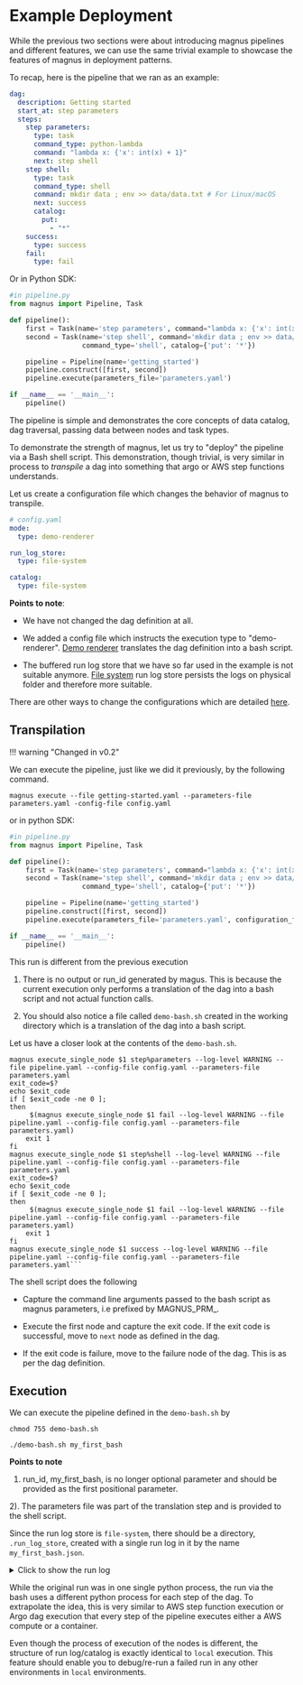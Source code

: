 # Example Deployment

While the previous two sections were about introducing magnus pipelines and different features, we can use the same
trivial example to showcase the features of magnus in deployment patterns.

To recap, here is the pipeline that we ran as an example:

``` yaml
dag:
  description: Getting started
  start_at: step parameters
  steps:
    step parameters:
      type: task
      command_type: python-lambda
      command: "lambda x: {'x': int(x) + 1}"
      next: step shell
    step shell:
      type: task
      command_type: shell
      command: mkdir data ; env >> data/data.txt # For Linux/macOS
      next: success
      catalog:
        put:
          - "*"
    success:
      type: success
    fail:
      type: fail
```

Or in Python SDK:

```python
#in pipeline.py
from magnus import Pipeline, Task

def pipeline():
    first = Task(name='step parameters', command="lambda x: {'x': int(x) + 1}", command_type='python-lambda')
    second = Task(name='step shell', command='mkdir data ; env >> data/data.txt',
                  command_type='shell', catalog={'put': '*'})

    pipeline = Pipeline(name='getting_started')
    pipeline.construct([first, second])
    pipeline.execute(parameters_file='parameters.yaml')

if __name__ == '__main__':
    pipeline()
```

The pipeline is simple and demonstrates the core concepts of data catalog, dag traversal, passing data between
nodes and task types.

To demonstrate the strength of magnus, let us try to "deploy" the pipeline via a Bash shell script. This demonstration,
though trivial, is very similar in process to *transpile* a dag into something that argo or AWS step functions
understands.

Let us create a configuration file which changes the behavior of magnus to transpile.

```yaml
# config.yaml
mode:
  type: demo-renderer

run_log_store:
  type: file-system

catalog:
  type: file-system

```

**Points to note**:

- We have not changed the dag definition at all.

- We added a config file which instructs the execution type to "demo-renderer".
[Demo renderer](../../concepts/modes-implementations/demo-renderer) translates the dag definition into a bash script.

- The buffered run log store that we have so far used in the example is not suitable anymore.
[File system](../../concepts/run-log-implementations/file-system/) run log store persists the logs
on physical folder and therefore more suitable.

There are other ways to change the configurations which are detailed [here](../../concepts/configurations).

## Transpilation

!!! warning "Changed in v0.2"

We can execute the pipeline, just like we did it previously, by the following command.

```magnus execute --file getting-started.yaml --parameters-file parameters.yaml -config-file config.yaml```

or in python SDK:

```python
#in pipeline.py
from magnus import Pipeline, Task

def pipeline():
    first = Task(name='step parameters', command="lambda x: {'x': int(x) + 1}", command_type='python-lambda')
    second = Task(name='step shell', command='mkdir data ; env >> data/data.txt',
                  command_type='shell', catalog={'put': '*'})

    pipeline = Pipeline(name='getting_started')
    pipeline.construct([first, second])
    pipeline.execute(parameters_file='parameters.yaml', configuration_file='config.yaml')

if __name__ == '__main__':
    pipeline()
```

This run is different from the previous execution

1. There is no output or run_id generated by magus. This is because the current execution only performs a translation
of the dag into a bash script and not actual function calls.

2. You should also notice a file called ```demo-bash.sh``` created in the working directory which is a
translation of the dag into a bash script.


Let us have a closer look at the contents of the ```demo-bash.sh```.

```shell
magnus execute_single_node $1 step%parameters --log-level WARNING --file pipeline.yaml --config-file config.yaml --parameters-file parameters.yaml
exit_code=$?
echo $exit_code
if [ $exit_code -ne 0 ];
then
	 $(magnus execute_single_node $1 fail --log-level WARNING --file pipeline.yaml --config-file config.yaml --parameters-file parameters.yaml)
	exit 1
fi
magnus execute_single_node $1 step%shell --log-level WARNING --file pipeline.yaml --config-file config.yaml --parameters-file parameters.yaml
exit_code=$?
echo $exit_code
if [ $exit_code -ne 0 ];
then
	 $(magnus execute_single_node $1 fail --log-level WARNING --file pipeline.yaml --config-file config.yaml --parameters-file parameters.yaml)
	exit 1
fi
magnus execute_single_node $1 success --log-level WARNING --file pipeline.yaml --config-file config.yaml --parameters-file parameters.yaml```
```

The shell script does the following

- Capture the command line arguments passed to the bash script as magnus parameters, i.e prefixed by MAGNUS_PRM_.

- Execute the first node and capture the exit code. If the exit code is successful, move to ```next``` node as defined
in the dag.

- If the exit code is failure, move to the failure node of the dag. This is as per the dag definition.

## Execution

We can execute the pipeline defined in the ```demo-bash.sh``` by

```shell
chmod 755 demo-bash.sh

./demo-bash.sh my_first_bash
```

**Points to note**

1. run_id, my_first_bash, is no longer optional parameter and should be provided as the first positional parameter.

2). The parameters file was part of the translation step and is provided to the shell script.

Since the run log store is ```file-system```, there should be a directory, ```.run_log_store```, created with a single
run log in it by the name ```my_first_bash.json```.

<details>
  <summary>Click to show the run log</summary>

```json
{
    "run_id": "demo-bash6",
    "dag_hash": "ce0676d63e99c34848484f2df1744bab8d45e33a",
    "use_cached": false,
    "tag": "",
    "original_run_id": "",
    "status": "SUCCESS",
    "steps": {
        "step parameters": {
            "name": "step parameters",
            "internal_name": "step parameters",
            "status": "SUCCESS",
            "step_type": "task",
            "message": "",
            "mock": false,
            "code_identities": [
                {
                    "code_identifier": "6ae3f4700fd07d529385148c34ed5c0b9a1c0727",
                    "code_identifier_type": "git",
                    "code_identifier_dependable": true,
                    "code_identifier_url": "INTENTIONALLY REMOVED",
                    "code_identifier_message": ""
                }
            ],
            "attempts": [
                {
                    "attempt_number": 0,
                    "start_time": "2023-02-01 12:12:26.533528",
                    "end_time": "2023-02-01 12:12:26.534091",
                    "duration": "0:00:00.000563",
                    "status": "SUCCESS",
                    "message": ""
                }
            ],
            "user_defined_metrics": {},
            "branches": {},
            "data_catalog": []
        },
        "step shell": {
            "name": "step shell",
            "internal_name": "step shell",
            "status": "SUCCESS",
            "step_type": "task",
            "message": "",
            "mock": false,
            "code_identities": [
                {
                    "code_identifier": "6ae3f4700fd07d529385148c34ed5c0b9a1c0727",
                    "code_identifier_type": "git",
                    "code_identifier_dependable": true,
                    "code_identifier_url": "INTENTIONALLY REMOVED",
                    "code_identifier_message": ""
                }
            ],
            "attempts": [
                {
                    "attempt_number": 0,
                    "start_time": "2023-02-01 12:12:29.287087",
                    "end_time": "2023-02-01 12:12:29.302014",
                    "duration": "0:00:00.014927",
                    "status": "SUCCESS",
                    "message": ""
                }
            ],
            "user_defined_metrics": {},
            "branches": {},
            "data_catalog": [
                {
                    "name": "data/data.txt",
                    "data_hash": "474c6f64a8bbbb97a7f01fb1207db9b27db04212ab437d4f495e2ac3f4be7388",
                    "catalog_relative_path": "demo-bash6/data/data.txt",
                    "catalog_handler_location": ".catalog",
                    "stage": "put"
                }
            ]
        },
        "success": {
            "name": "success",
            "internal_name": "success",
            "status": "SUCCESS",
            "step_type": "success",
            "message": "",
            "mock": false,
            "code_identities": [
                {
                    "code_identifier": "6ae3f4700fd07d529385148c34ed5c0b9a1c0727",
                    "code_identifier_type": "git",
                    "code_identifier_dependable": true,
                    "code_identifier_url": "INTENTIONALLY REMOVED",
                    "code_identifier_message": ""
                }
            ],
            "attempts": [
                {
                    "attempt_number": 0,
                    "start_time": "2023-02-01 12:12:32.083047",
                    "end_time": "2023-02-01 12:12:32.084351",
                    "duration": "0:00:00.001304",
                    "status": "SUCCESS",
                    "message": ""
                }
            ],
            "user_defined_metrics": {},
            "branches": {},
            "data_catalog": []
        }
    },
    "parameters": {
        "x": 4
    },
    "run_config": {
        "executor": {
            "type": "demo-renderer",
            "config": {
                "enable_parallel": false,
                "placeholders": {}
            }
        },
        "run_log_store": {
            "type": "file-system",
            "config": {
                "log_folder": ".run_log_store"
            }
        },
        "catalog": {
            "type": "file-system",
            "config": {
                "compute_data_folder": "data",
                "catalog_location": ".catalog"
            }
        },
        "secrets": {
            "type": "env-secrets-manager",
            "config": {}
        },
        "experiment_tracker": {
            "type": "mlflow",
            "config": {
                "server_url": "http://127.0.0.1:5000/",
                "autolog": true
            }
        },
        "variables": {},
        "pipeline": {
            "start_at": "step parameters",
            "name": "",
            "description": "Getting started",
            "max_time": 86400,
            "steps": {
                "step parameters": {
                    "mode_config": {},
                    "next_node": "step shell",
                    "command": "lambda x: {'x': int(x) + 1}",
                    "command_type": "python-lambda",
                    "command_config": {},
                    "catalog": {},
                    "retry": 1,
                    "on_failure": "",
                    "type": "task"
                },
                "step shell": {
                    "mode_config": {},
                    "next_node": "success",
                    "command": "mkdir data ; env >> data/data.txt",
                    "command_type": "shell",
                    "command_config": {},
                    "catalog": {
                        "put": [
                            "*"
                        ]
                    },
                    "retry": 1,
                    "on_failure": "",
                    "type": "task"
                },
                "success": {
                    "mode_config": {},
                    "type": "success"
                },
                "fail": {
                    "mode_config": {},
                    "type": "fail"
                }
            }
        }
    }
}
```

</details>

While the original run was in one single python process, the run via the bash uses a different python process for each
step of the dag. To extrapolate the idea, this is very similar to AWS step function execution or Argo dag execution that
every step of the pipeline executes either a AWS compute or a container.

Even though the process of execution of the nodes is different, the structure of run log/catalog is exactly identical
to ```local``` execution. This feature should enable you to debug/re-run a failed run in any other environments
in ```local``` environments.
